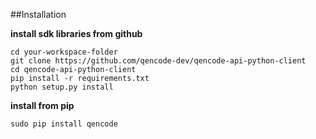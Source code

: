 ##Installation

**install sdk libraries from github**

```
cd your-workspace-folder
git clone https://github.com/qencode-dev/qencode-api-python-client
cd qencode-api-python-client
pip install -r requirements.txt
python setup.py install
```

**install from pip**

```
sudo pip install qencode
```
